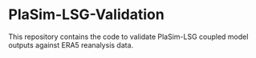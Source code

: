# PlaSim-LSG-Validation
This repository contains the code to validate PlaSim-LSG coupled model outputs against ERA5 reanalysis data. 
